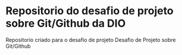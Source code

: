 # Repositorio do desafio de projeto sobre Git/Github da DIO
Repositorio criado para o desafio de projeto
Desafio de Projeto sobre Git/Github

